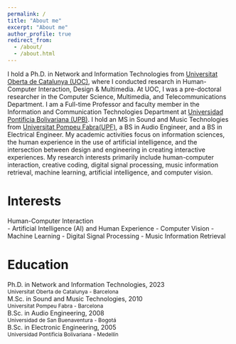 ```yaml
---
permalink: /
title: "About me"
excerpt: "About me"
author_profile: true
redirect_from: 
  - /about/
  - /about.html
---
```


I hold a Ph.D. in Network and Information Technologies from [Universitat Oberta de Catalunya (UOC)](https://uoc.edu), where I conducted research in Human-Computer Interaction, Design & Multimedia. At UOC, I was a pre-doctoral researcher in the Computer Science, Multimedia, and Telecommunications Department. I am a Full-time Professor and faculty member in the Information and Communication Technologies Department at [Universidad Pontificia Bolivariana (UPB)](https://upb.edu.co). I hold an MS in Sound and Music Technologies from [Universitat Pompeu Fabra(UPF)](https://www.upf.edu/en/), a BS in Audio Engineer, and a BS in Electrical Engineer. My academic activities focus on information sciences, the human experience in the use of artificial intelligence, and the intersection between design and engineering in creating interactive experiences. My research interests primarily include human-computer interaction, creative coding, digital signal processing, music information retrieval, machine learning, artificial intelligence, and computer vision.

Interests
======
<i class="fa-solid fa-thumbtack"></i>
<div>Human-Computer Interaction</div>
- Artificial Intelligence (AI) and Human Experience
- Computer Vision
- Machine Learning
- Digital Signal Processing
- Music Information Retrieval

Education
=====
<ul style="list-style-type: none; padding-left: 0;">
  <li>
      <i class="fas fa-graduation-cap"></i>
          <div>Ph.D. in Network and Information Technologies, 2023</div>
          <div style="font-size: 9pt;">Universitat Oberta de Catalunya - Barcelona</div>
  </li>
  <li>
       <i class="fas fa-graduation-cap"></i> 
       <div style="display: inline-block; vertical-align: top;">
           <div>M.Sc. in Sound and Music Technologies, 2010</div>
           <div style="font-size: 9pt;">Universitat Pompeu Fabra - Barcelona</div>
        </div>
  </li>
  <li>
        <i class="fas fa-graduation-cap"></i> 
        <div style="display: inline-block; vertical-align: top;">
            <div>B.Sc. in Audio Engineering, 2008</div>
            <div style="font-size: 9pt;">Universidad de San Buenaventura - Bogotá</div>
        </div>
   </li>
   <li>
        <i class="fas fa-graduation-cap"></i> 
        <div style="display: inline-block; vertical-align: top;">
             <div>B.Sc. in Electronic Engineering, 2005</div>
             <div style="font-size: 9pt;">Universidad Pontificia Bolivariana - Medellín</div>
        </div>
    </li>
</ul>
  
